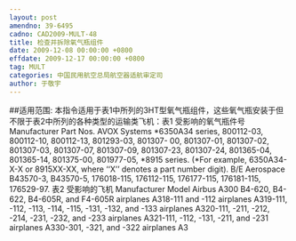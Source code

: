 ```yaml
---
layout: post
amendno: 39-6495
cadno: CAD2009-MULT-48
title: 检查并拆除氧气瓶组件
date: 2009-12-08 00:00:00 +0800
effdate: 2009-12-17 00:00:00 +0800
tag: MULT
categories: 中国民用航空总局航空器适航审定司
author: 于敬宇
---
```


##适用范围:
本指令适用于表1中所列的3HT型氧气瓶组件，这些氧气瓶安装于但不限于表2中所列的各种类型的运输类飞机：表1 受影响的氧气瓶件号
Manufacturer  Part Nos.
AVOX Systems  *6350A34 series, 800112-03, 800112-10, 800112-13, 801293-03, 801307- 00, 801307-01, 801307-02, 801307-03, 801307-07, 801307-09, 801307-23, 801307-24, 801365-04, 801365-14, 801375-00, 801977-05, *8915 series. (*For example, 6350A34-X-X or 8915XX-XX, where ‘‘X’’ denotes a part number digit).
B/E Aerospace  B43570-3, B43570-5, 176018-115, 176112-115, 176177-115, 176181-115, 176529-97.
表2 受影响的飞机
Manufacturer  Model
Airbus  A300 B4-620, B4-622, B4-605R, and F4-605R airplanes
A318-111 and -112 airplanes
A319-111, -112, -113, -114, -115, -131, -132, and -133 airplanes
A320-111, -211, -212, -214, -231, -232, and -233 airplanes
A321-111, -112, -131, -211, and -231 airplanes
A330-301, -321, and -322 airplanes
A3

